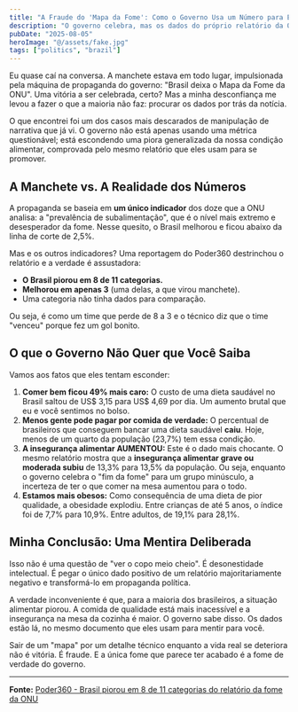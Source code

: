 ```yaml
---
title: "A Fraude do 'Mapa da Fome': Como o Governo Usa um Número para Esconder a Piora da Sua Alimentação"
description: "O governo celebra, mas os dados do próprio relatório da ONU são um soco no estômago. O custo da comida explodiu, menos gente pode pagar por uma dieta saudável e a insegurança alimentar, na prática, aumentou. Eu te mostro a manipulação."
pubDate: "2025-08-05"
heroImage: "@/assets/fake.jpg"
tags: ["politics", "brazil"]
---
```


Eu quase caí na conversa. A manchete estava em todo lugar, impulsionada pela máquina de propaganda do governo: "Brasil deixa o Mapa da Fome da ONU". Uma vitória a ser celebrada, certo? Mas a minha desconfiança me levou a fazer o que a maioria não faz: procurar os dados por trás da notícia.

O que encontrei foi um dos casos mais descarados de manipulação de narrativa que já vi. O governo não está apenas usando uma métrica questionável; está escondendo uma piora generalizada da nossa condição alimentar, comprovada pelo mesmo relatório que eles usam para se promover.

## A Manchete vs. A Realidade dos Números

A propaganda se baseia em **um único indicador** dos doze que a ONU analisa: a "prevalência de subalimentação", que é o nível mais extremo e desesperador da fome. Nesse quesito, o Brasil melhorou e ficou abaixo da linha de corte de 2,5%.

Mas e os outros indicadores? Uma reportagem do Poder360 destrinchou o relatório e a verdade é assustadora:

*   **O Brasil piorou em 8 de 11 categorias.**
*   **Melhorou em apenas 3** (uma delas, a que virou manchete).
*   Uma categoria não tinha dados para comparação.

Ou seja, é como um time que perde de 8 a 3 e o técnico diz que o time "venceu" porque fez um gol bonito.

## O que o Governo Não Quer que Você Saiba

Vamos aos fatos que eles tentam esconder:

1.  **Comer bem ficou 49% mais caro:** O custo de uma dieta saudável no Brasil saltou de US$ 3,15 para US$ 4,69 por dia. Um aumento brutal que eu e você sentimos no bolso.
2.  **Menos gente pode pagar por comida de verdade:** O percentual de brasileiros que conseguem bancar uma dieta saudável **caiu**. Hoje, menos de um quarto da população (23,7%) tem essa condição.
3.  **A insegurança alimentar AUMENTOU:** Este é o dado mais chocante. O mesmo relatório mostra que a **insegurança alimentar grave ou moderada subiu** de 13,3% para 13,5% da população. Ou seja, enquanto o governo celebra o "fim da fome" para um grupo minúsculo, a incerteza de ter o que comer na mesa aumentou para o todo.
4.  **Estamos mais obesos:** Como consequência de uma dieta de pior qualidade, a obesidade explodiu. Entre crianças de até 5 anos, o índice foi de 7,7% para 10,9%. Entre adultos, de 19,1% para 28,1%.

## Minha Conclusão: Uma Mentira Deliberada

Isso não é uma questão de "ver o copo meio cheio". É desonestidade intelectual. É pegar o único dado positivo de um relatório majoritariamente negativo e transformá-lo em propaganda política.

A verdade inconveniente é que, para a maioria dos brasileiros, a situação alimentar piorou. A comida de qualidade está mais inacessível e a insegurança na mesa da cozinha é maior. O governo sabe disso. Os dados estão lá, no mesmo documento que eles usam para mentir para você.

Sair de um "mapa" por um detalhe técnico enquanto a vida real se deteriora não é vitória. É fraude. E a única fome que parece ter acabado é a fome de verdade do governo.

---
**Fonte:** [Poder360 - Brasil piorou em 8 de 11 categorias do relatório da fome da ONU](https://www.poder360.com.br/poder-infograficos/brasil-piorou-em-8-de-11-categorias-do-relatorio-da-fome-da-onu/)
